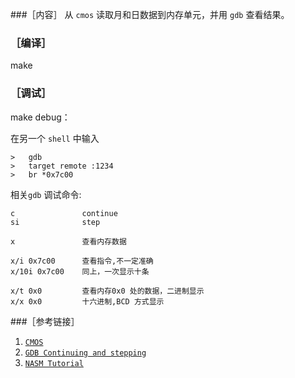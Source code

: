 ###［内容］
从 `cmos` 读取月和日数据到内存单元，并用 `gdb` 查看结果。

### ［编译］

make   

### ［调试］

make debug：	

在另一个 `shell` 中输入

	>	gdb
	>	target remote :1234
	>	br *0x7c00

相关`gdb` 调试命令:   
 
    c               continue  
    si              step  

    x               查看内存数据  

    x/i 0x7c00      查看指令,不一定准确
    x/10i 0x7c00    同上，一次显示十条
    
    x/t 0x0         查看内存0x0 处的数据，二进制显示
    x/x 0x0         十六进制,BCD 方式显示
    
###［参考链接］

1. [`CMOS` ](http://wiki.osdev.org/CMOS)
2. [`GDB Continuing and stepping`](http://ftp.gnu.org/old-gnu/Manuals/gdb/html_node/gdb_37.html)
3. [`NASM Tutorial`](http://cs.lmu.edu/~ray/notes/nasmtutorial/)

